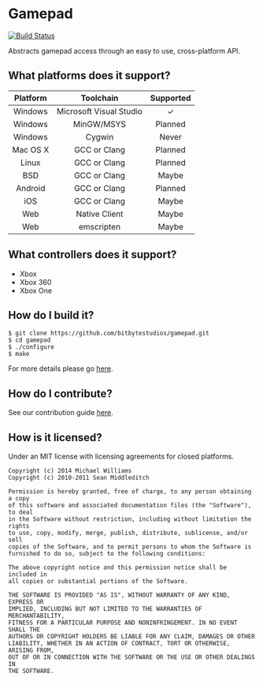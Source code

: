 # Gamepad

[![Build Status](https://travis-ci.org/bitbytestudios/gamepad.png?branch=master)](http://travis-ci.org/bitbytestudios/gamepad)

Abstracts gamepad access through an easy to use, cross-platform API.

What platforms does it support?
-------------------------------

| Platform  | Toolchain               | Supported             |
|:---------:|:-----------------------:|:---------------------:|
| Windows   | Microsoft Visual Studio | <span>&#10003;</span> |
| Windows   | MinGW/MSYS              |        Planned        |
| Windows   | Cygwin                  |         Never         |
| Mac OS X  | GCC or Clang            |        Planned        |
| Linux     | GCC or Clang            |        Planned        |
| BSD       | GCC or Clang            |         Maybe         |
| Android   | GCC or Clang            |        Planned        |
| iOS       | GCC or Clang            |         Maybe         |
| Web       | Native Client           |         Maybe         |
| Web       | emscripten              |         Maybe         |

What controllers does it support?
---------------------------------

* Xbox
* Xbox 360
* Xbox One

How do I build it?
------------------

    $ git clone https://github.com/bitbytestudios/gamepad.git
    $ cd gamepad
    $ ./configure
    $ make

For more details please go [here](https://github.com/bitbytestudios/gamepad/wiki/Building).

How do I contribute?
--------------------

See our contribution guide [here](https://github.com/bitbytestudios/meta/wiki/Contributing).

How is it licensed?
-------------------

Under an MIT license with licensing agreements for closed platforms.

```
Copyright (c) 2014 Michael Williams
Copyright (c) 2010-2011 Sean Middleditch

Permission is hereby granted, free of charge, to any person obtaining a copy
of this software and associated documentation files (the "Software"), to deal
in the Software without restriction, including without limitation the rights
to use, copy, modify, merge, publish, distribute, sublicense, and/or sell
copies of the Software, and to permit persons to whom the Software is
furnished to do so, subject to the following conditions:

The above copyright notice and this permission notice shall be included in
all copies or substantial portions of the Software.

THE SOFTWARE IS PROVIDED "AS IS", WITHOUT WARRANTY OF ANY KIND, EXPRESS OR
IMPLIED, INCLUDING BUT NOT LIMITED TO THE WARRANTIES OF MERCHANTABILITY,
FITNESS FOR A PARTICULAR PURPOSE AND NONINFRINGEMENT. IN NO EVENT SHALL THE
AUTHORS OR COPYRIGHT HOLDERS BE LIABLE FOR ANY CLAIM, DAMAGES OR OTHER
LIABILITY, WHETHER IN AN ACTION OF CONTRACT, TORT OR OTHERWISE, ARISING FROM,
OUT OF OR IN CONNECTION WITH THE SOFTWARE OR THE USE OR OTHER DEALINGS IN
THE SOFTWARE.
```
